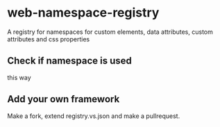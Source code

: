 # web-namespace-registry
A registry for namespaces for custom elements, data attributes, custom attributes and css properties

## Check if namespace is used
this way

## Add your own framework
Make a fork, extend registry.vs.json and make a pullrequest.


